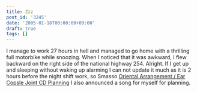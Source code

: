```yaml
---
title: Zzz
post_id: '3245'
date: '2005-01-18T00:00:00+09:00'
draft: true
tags: []
---
```


I manage to work 27 hours in hell and managed to go home with a thrilling full motorbike while snoozing. When I noticed that it was awkward, I flew backward on the right side of the national highway 254. Alright. If I get up and sleeping without waking up alarming I can not update it much as it is 2 hours before the night shift work, so Smasso [Oriental Arrangement / Ear Copsle Joint CD Planning](http://tsubu.s104.xrea.com/thcd/) I also announced a song for myself for planning.
